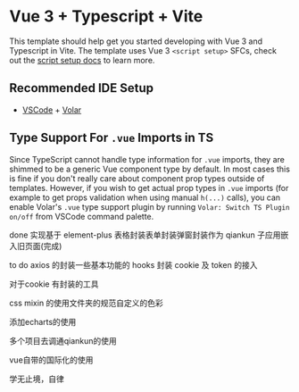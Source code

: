 # Vue 3 + Typescript + Vite

This template should help get you started developing with Vue 3 and Typescript in Vite. The template uses Vue 3 `<script setup>` SFCs, check out the [script setup docs](https://v3.vuejs.org/api/sfc-script-setup.html#sfc-script-setup) to learn more.

## Recommended IDE Setup

- [VSCode](https://code.visualstudio.com/) + [Volar](https://marketplace.visualstudio.com/items?itemName=johnsoncodehk.volar)

## Type Support For `.vue` Imports in TS

Since TypeScript cannot handle type information for `.vue` imports, they are shimmed to be a generic Vue component type by default. In most cases this is fine if you don't really care about component prop types outside of templates. However, if you wish to get actual prop types in `.vue` imports (for example to get props validation when using manual `h(...)` calls), you can enable Volar's `.vue` type support plugin by running `Volar: Switch TS Plugin on/off` from VSCode command palette.

done 实现基于 element-plus 表格封装表单封装弹窗封装作为 qiankun 子应用嵌入旧页面(完成)

to do 
axios 的封装一些基本功能的 hooks 封装 cookie 及 token 的接入

对于cookie 有封装的工具 

css mixin 的使用文件夹的规范自定义的色彩

添加echarts的使用

多个项目去调通qiankun的使用

vue自带的国际化的使用



学无止境，自律
